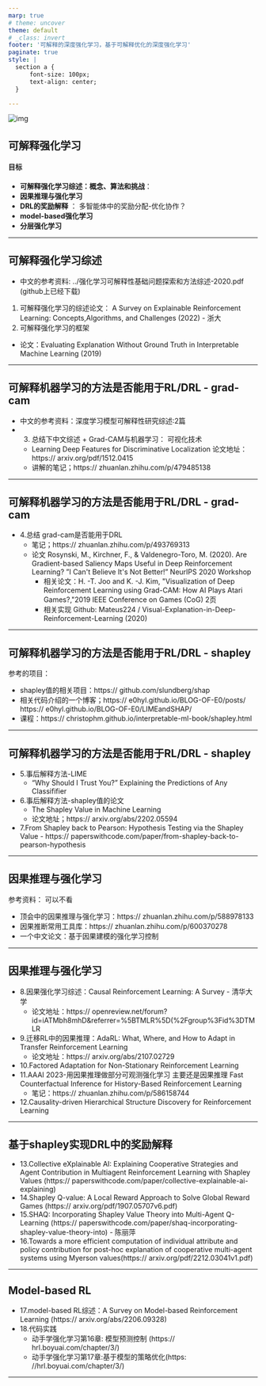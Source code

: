 ```yaml
---
marp: true
# theme: uncover
theme: default
# _class: invert
footer: '可解释的深度强化学习，基于可解释优化的深度强化学习'
paginate: true
style: |
  section a {
      font-size: 100px;
      text-align: center;
  }

---
```

![img](..\images\models.png)

## **可解释强化学习**
#### 目标
* **可解释强化学习综述：概念、算法和挑战**：
* **因果推理与强化学习** 
* **DRL的奖励解释**  ： 多智能体中的奖励分配-优化协作？
* **model-based强化学习** 
* **分层强化学习**
---

## 可解释强化学习综述

* 中文的参考资料: ../强化学习可解释性基础问题探索和方法综述-2020.pdf (github上已经下载)

1. 可解释强化学习的综述论文：
A Survey on Explainable Reinforcement Learning: Concepts,Algorithms, and Challenges (2022) - 浙大
2. 可解释强化学习的框架
* 论文：Evaluating Explanation Without Ground Truth in Interpretable Machine Learning  (2019)
  
---
## 可解释机器学习的方法是否能用于RL/DRL  - grad-cam
* 中文的参考资料：深度学习模型可解释性研究综述:2篇
* 3. 总结下中文综述  + Grad-CAM与机器学习： 可视化技术
  * Learning Deep Features for Discriminative Localization  论文地址：https:// arxiv.org/pdf/1512.0415
  * 讲解的笔记；https:// zhuanlan.zhihu.com/p/479485138
  
---
## 可解释机器学习的方法是否能用于RL/DRL  - grad-cam

* 4.总结 grad-cam是否能用于DRL
  * 笔记；https:// zhuanlan.zhihu.com/p/493769313
  * 论文  Rosynski, M., Kirchner, F., & Valdenegro-Toro, M. (2020). Are Gradient-based Saliency Maps Useful in Deep Reinforcement Learning? ”I Can't Believe It's Not Better!” NeurIPS 2020 Workshop
    * 相关论文：H. -T. Joo and K. -J. Kim, "Visualization of Deep Reinforcement Learning using Grad-CAM: How AI Plays Atari Games?,"2019 IEEE Conference on Games (CoG)  2页
    * 相关实现  Github: Mateus224 / Visual-Explanation-in-Deep-Reinforcement-Learning (2020) 

---

## 可解释机器学习的方法是否能用于RL/DRL - shapley
参考的项目：
* shapley值的相关项目：https:// github.com/slundberg/shap
* 相关代码介绍的一个博客；https:// e0hyl.github.io/BLOG-OF-E0/posts/   https:// e0hyl.github.io/BLOG-OF-E0/LIMEandSHAP/
* 课程：https:// christophm.github.io/interpretable-ml-book/shapley.html
---
## 可解释机器学习的方法是否能用于RL/DRL - shapley
* 5.事后解释方法-LIME
   * “Why Should I Trust You?” Explaining the Predictions of Any Classififier
* 6.事后解释方法-shapley值的论文
   * The Shapley Value in Machine Learning  
   * 论文地址；https:// arxiv.org/abs/2202.05594
* 7.From Shapley back to Pearson: Hypothesis Testing via the Shapley Value   - https:// paperswithcode.com/paper/from-shapley-back-to-pearson-hypothesis
   
---
## 因果推理与强化学习
参考资料： 可以不看
* 顶会中的因果推理与强化学习：https:// zhuanlan.zhihu.com/p/588978133
* 因果推断常用工具库：https:// zhuanlan.zhihu.com/p/600370278
* 一个中文论文：基于因果建模的强化学习控制

----
## 因果推理与强化学习
* 8.因果强化学习综述：Causal Reinforcement Learning: A Survey - 清华大学
  * 论文地址：https:// openreview.net/forum?id=iATMbh8mhD&referrer=%5BTMLR%5D(%2Fgroup%3Fid%3DTMLR
* 9.迁移RL中的因果推理：AdaRL: What, Where, and How to Adapt in Transfer Reinforcement Learning
  * 论文地址：https:// arxiv.org/abs/2107.02729
* 10.Factored Adaptation for Non-Stationary Reinforcement Learning
* 11.AAAI 2023-用因果推理做部分可观测强化学习 主要还是因果推理 Fast Counterfactual Inference for History-Based Reinforcement Learning
  * 笔记：https:// zhuanlan.zhihu.com/p/586158744
* 12.Causality-driven Hierarchical Structure Discovery for Reinforcement Learning
   
---
## 基于shapley实现DRL中的奖励解释
* 13.Collective eXplainable AI: Explaining Cooperative Strategies and Agent Contribution in Multiagent Reinforcement Learning with Shapley Values  (https:// paperswithcode.com/paper/collective-explainable-ai-explaining)
* 14.Shapley Q-value: A Local Reward Approach to Solve Global Reward Games (https:// arxiv.org/pdf/1907.05707v6.pdf)
* 15.SHAQ: Incorporating Shapley Value Theory into Multi-Agent Q-Learning (https:// paperswithcode.com/paper/shaq-incorporating-shapley-value-theory-into) - 陈丽萍
* 16.Towards a more efficient computation of individual attribute and policy contribution for post-hoc explanation of cooperative multi-agent systems using Myerson values(https:// arxiv.org/pdf/2212.03041v1.pdf)

---
## Model-based RL
* 17.model-based RL综述：A Survey on Model-based Reinforcement Learning (https:// arxiv.org/abs/2206.09328)
* 18.代码实践
  * 动手学强化学习第16章: 模型预测控制 (https:// hrl.boyuai.com/chapter/3/)
  * 动手学强化学习第17章:基于模型的策略优化(https: //hrl.boyuai.com/chapter/3/)
---
